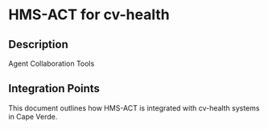 # HMS-ACT for cv-health

## Description

Agent Collaboration Tools

## Integration Points

This document outlines how HMS-ACT is integrated with cv-health systems in Cape Verde.
